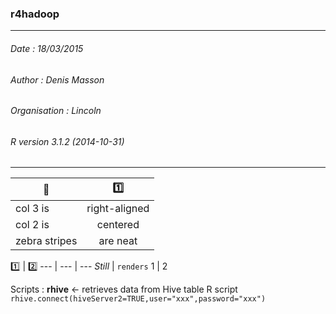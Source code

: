 
### r4hadoop  
---
###### Date : 18/03/2015
###### Author : Denis Masson
###### Organisation : Lincoln
###### R version 3.1.2 (2014-10-31)
---
 | :file_folder: | :one: 
 |--------------|:-------------:
 | col 3 is       | right-aligned  
 | col 2 is       | centered       
 | zebra stripes  | are neat       
 
 
 
 :one: | :two: 
--- | --- | ---
*Still* | `renders`
1 | 2 



Scripts : **rhive** <- retrieves data from Hive table
R script
```rhive.connect(hiveServer2=TRUE,user="xxx",password="xxx")```

